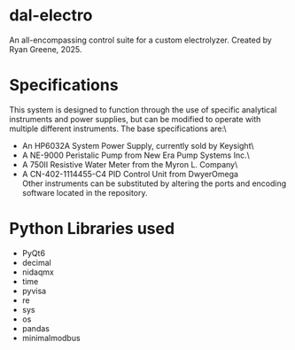 # dal-electro
An all-encompassing control suite for a custom electrolyzer. Created by Ryan Greene, 2025.
# Specifications
This system is designed to function through the use of specific analytical instruments and power supplies, but can be modified to operate with multiple different instruments. The base specifications are:\
* An HP6032A System Power Supply, currently sold by Keysight\
* A NE-9000 Peristalic Pump from New Era Pump Systems Inc.\
* A 750II Resistive Water Meter from the Myron L. Company\
* A CN-402-1114455-C4 PID Control Unit from DwyerOmega\
Other instruments can be substituted by altering the ports and encoding software located in the repository.
# Python Libraries used
* PyQt6
* decimal
* nidaqmx
* time
* pyvisa
* re
* sys
* os
* pandas
* minimalmodbus